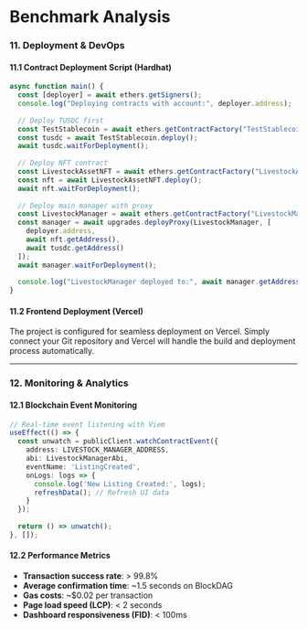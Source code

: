 # Benchmark Analysis

### 11. Deployment & DevOps

#### 11.1 Contract Deployment Script (Hardhat)

```javascript
async function main() {
  const [deployer] = await ethers.getSigners();
  console.log("Deploying contracts with account:", deployer.address);
  
  // Deploy TUSDC first
  const TestStablecoin = await ethers.getContractFactory("TestStablecoin");
  const tusdc = await TestStablecoin.deploy();
  await tusdc.waitForDeployment();
  
  // Deploy NFT contract
  const LivestockAssetNFT = await ethers.getContractFactory("LivestockAssetNFT");
  const nft = await LivestockAssetNFT.deploy();
  await nft.waitForDeployment();
  
  // Deploy main manager with proxy
  const LivestockManager = await ethers.getContractFactory("LivestockManager");
  const manager = await upgrades.deployProxy(LivestockManager, [
    deployer.address,
    await nft.getAddress(),
    await tusdc.getAddress()
  ]);
  await manager.waitForDeployment();
  
  console.log("LivestockManager deployed to:", await manager.getAddress());
}
```

#### 11.2 Frontend Deployment (Vercel)

The project is configured for seamless deployment on Vercel. Simply connect your Git repository and Vercel will handle the build and deployment process automatically.

***

### 12. Monitoring & Analytics

#### 12.1 Blockchain Event Monitoring

```typescript
// Real-time event listening with Viem
useEffect(() => {
  const unwatch = publicClient.watchContractEvent({
    address: LIVESTOCK_MANAGER_ADDRESS,
    abi: LivestockManagerAbi,
    eventName: 'ListingCreated',
    onLogs: logs => {
      console.log('New Listing Created:', logs);
      refreshData(); // Refresh UI data
    }
  });
  
  return () => unwatch();
}, []);
```

#### 12.2 Performance Metrics

* **Transaction success rate**: > 99.8%
* **Average confirmation time**: \~1.5 seconds on BlockDAG
* **Gas costs**: \~$0.02 per transaction
* **Page load speed (LCP)**: < 2 seconds
* **Dashboard responsiveness (FID)**: < 100ms
